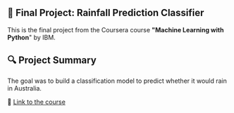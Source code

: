## 📝 Final Project: Rainfall Prediction Classifier
This is the final project from the Coursera course **"Machine Learning with Python**" by IBM.

## 🔍 Project Summary
The goal was to build a classification model to predict whether it would rain in Australia.

🔗 [Link to the course](https://www.coursera.org/learn/machine-learning-with-python)
